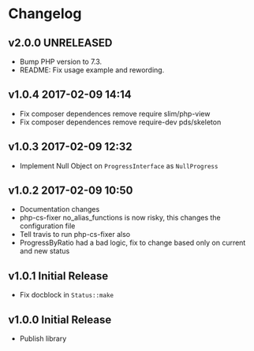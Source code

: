 # Changelog

## v2.0.0 UNRELEASED

- Bump PHP version to 7.3.
- README: Fix usage example and rewording.

## v1.0.4 2017-02-09 14:14
- Fix composer dependences remove require slim/php-view
- Fix composer dependences remove require-dev pds/skeleton

## v1.0.3 2017-02-09 12:32
- Implement Null Object on `ProgressInterface` as `NullProgress`

## v1.0.2 2017-02-09  10:50
- Documentation changes
- php-cs-fixer no_alias_functions is now risky, this changes the configuration file
- Tell travis to run php-cs-fixer also
- ProgressByRatio had a bad logic, fix to change based only on current and new status

## v1.0.1 Initial Release
- Fix docblock in `Status::make`

## v1.0.0 Initial Release
- Publish library
